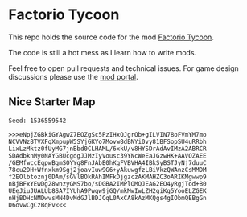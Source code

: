 # Factorio Tycoon

This repo holds the source code for the mod [Factorio Tycoon](https://mods.factorio.com/mod/tycoon).

The code is still a hot mess as I learn how to write mods.

Feel free to open pull requests and technical issues. For game design discussions please use the [mod portal](https://mods.factorio.com/mod/tycoon/discussion).

## Nice Starter Map

```
Seed: 1536559542
```

```
>>>eNpjZGBkiGYAgwZ7EOZgSc5PzIHxQJgrOb+gILVIN78oFVmYM7mo
NCVVNz8TVXFqXmpupW5SYjGKYo7Movw8dBNYi0vy81BFSopSU4uRRbh
LixLzMktz0fUyMG7jnBbd0CLHAML/6xkU/v8HYSDrAdAvIMzA2ABRCR
SDAdbknMy0NAYGBUcgdgJJMzIyVousc39YNcWeEaJGzwHK+AAVOZAEE
/GEMfwccEqpwBgmSOYYg8FnJAbE0hKgFVBVHA4IBkSyBSTJyNj7duuC
78cu2DH+Wfnxkm9Sgj2joavIuw9G6+yAkuwgfzLBiVkzQWAnzCsMMDM
f2EOlbtoznj0DAm/sGVlBOkRAhIMFkDjgzczAKMAHZC3oARIKMgwwp9
nBjBFxYEwDg28wnzyGMS7bo/sDGBA2IMPlQMQJEAG2EO4yRgjTod+B0
UEeJiuJUALUb8SA7IYUhA9Pwqw9jGQ/mkMwIwLZH2giKg5YooELZGEK
nHjBDHcNMDwvsMN4DvMdGJlBDJCqL0AxCA8kAzMKQgs4gIObmQEBgGn
D6ovwCgCzBqEv<<<
```